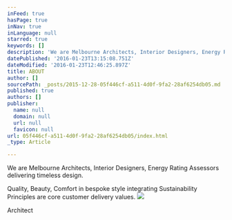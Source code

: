 ```yaml
---
inFeed: true
hasPage: true
inNav: true
inLanguage: null
starred: true
keywords: []
description: 'We are Melbourne Architects, Interior Designers, Energy Rating Assessors delivering timeless design.  Quality, Beauty, Comfort in bespoke style integrating Sustainability Principles are core customer delivery values'
datePublished: '2016-01-23T13:15:08.751Z'
dateModified: '2016-01-23T12:46:25.897Z'
title: ABOUT
author: []
sourcePath: _posts/2015-12-28-05f446cf-a511-4d0f-9fa2-28af6254db05.md
published: true
authors: []
publisher:
  name: null
  domain: null
  url: null
  favicon: null
url: 05f446cf-a511-4d0f-9fa2-28af6254db05/index.html
_type: Article

---
```

We are Melbourne Architects, Interior Designers, Energy Rating Assessors delivering timeless design.

Quality, Beauty, Comfort in bespoke style integrating Sustainability Principles are core customer delivery values.
![](https://the-grid-user-content.s3-us-west-2.amazonaws.com/548728dd-5d52-47f3-8815-ee1d5e4e4933.jpg)

Architect